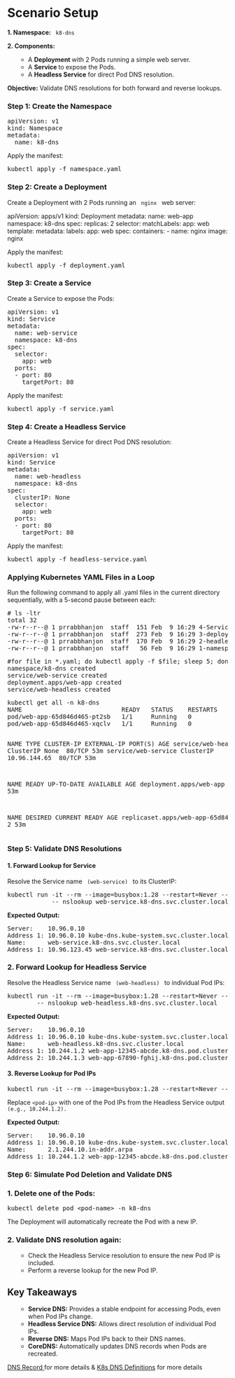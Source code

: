 <!-- This is a heading line -->    
<div class="container">
    <h1>Scenario Setup</h1>
    <p><strong>1. Namespace:</strong> <code style="color : name_color"> k8-dns </code></p>
    <p><strong>2. Components:</strong> </p>
    <ul>
        <ul>
        <li>A <strong>Deployment </strong>with 2 Pods running a simple web server. </li>
        <li>A <strong>Service </strong>to expose the Pods.</li>
        <li>A <strong>Headless Service</strong> for direct Pod DNS resolution. </li>
        </ul>
    </ul>
    <p><strong>Objective:</strong> Validate DNS resolutions for both forward and reverse lookups.</p
</div>
<!-- This is a heading line -->  
    <div class="step">
        <h3>Step 1: Create the Namespace</h3>
        <pre lang="java">
apiVersion: v1
kind: Namespace
metadata:
  name: k8-dns </pre>
        <p>Apply the manifest:</p>
        <pre lang="java" class="command">kubectl apply -f namespace.yaml</pre>
    </div>
<!-- This is a heading line -->  
<div class="step">
        <h3> Step 2: Create a Deployment </h3>
        <p>Create a Deployment with 2 Pods running an <code style="color : name_color"> nginx </code> web server: </p>
 </div>
 <div class="step>
       <pre lang="java">
apiVersion: apps/v1
kind: Deployment
metadata:
  name: web-app
  namespace: k8-dns
spec:
  replicas: 2
  selector:
    matchLabels:
      app: web
  template:
    metadata:
      labels:
        app: web
    spec:
      containers:
      - name: nginx
        image: nginx</pre>
        <p>Apply the manifest:</p>
        <pre lang="java" class="command">kubectl apply -f deployment.yaml</pre>
    </div>
<!-- This is a heading line -->  
    <div class="step">
        <h3>Step 3: Create a Service</h3>
        <p>Create a Service to expose the Pods:</p>
        <pre lang="java">
apiVersion: v1
kind: Service
metadata:
  name: web-service
  namespace: k8-dns
spec:
  selector:
    app: web
  ports:
  - port: 80
    targetPort: 80</pre>
        <p>Apply the manifest:</p>
        <pre lang="java" class="command">kubectl apply -f service.yaml</pre>
    </div>
<!-- This is a heading line --> 
    <div class="step">
        <h3>Step 4: Create a Headless Service </h3>
        <p>Create a Headless Service for direct Pod DNS resolution:</p> 
        <pre lang="java">
apiVersion: v1
kind: Service
metadata:
  name: web-headless
  namespace: k8-dns
spec:
  clusterIP: None
  selector:
    app: web
  ports:
  - port: 80
    targetPort: 80</pre>
        <p>Apply the manifest:</p>
        <pre lang="java" class="command">kubectl apply -f headless-service.yaml</pre>
    </div>
<!-- This is a heading line -->  
<div>
<h3> Applying Kubernetes YAML Files in a Loop</h3>
<p> Run the following command to apply all .yaml files in the current directory sequentially, with a 5-second pause between each:</p>
    <pre># ls -ltr
total 32
-rw-r--r--@ 1 prrabbhanjon  staff  151 Feb  9 16:29 4-Service.yaml
-rw-r--r--@ 1 prrabbhanjon  staff  273 Feb  9 16:29 3-deployment.yaml
-rw-r--r--@ 1 prrabbhanjon  staff  170 Feb  9 16:29 2-headless-service.yaml
-rw-r--r--@ 1 prrabbhanjon  staff   56 Feb  9 16:29 1-namespace.yaml</pre>
<pre class="command">
#for file in *.yaml; do kubectl apply -f $file; sleep 5; done  
namespace/k8-dns created
service/web-service created
deployment.apps/web-app created
service/web-headless created</pre></div>

<!-- This is a heading line --> 

<div class="step">     
        <pre class="command">kubectl get all -n k8-dns 
NAME                           READY   STATUS    RESTARTS   AGE
pod/web-app-65d846d465-pt2sb   1/1     Running   0          53m
pod/web-app-65d846d465-xqclv   1/1     Running   0          53m

NAME                   TYPE        CLUSTER-IP     EXTERNAL-IP   PORT(S)   AGE
service/web-headless   ClusterIP   None           <none>        80/TCP    53m
service/web-service    ClusterIP   10.96.144.65   <none>        80/TCP    53m

NAME                      READY   UP-TO-DATE   AVAILABLE   AGE
deployment.apps/web-app   2/2     2            2           53m

NAME                                 DESIRED   CURRENT   READY   AGE
replicaset.apps/web-app-65d846d465   2         2         2       53m
        </pre>
</div>
<!-- This is a heading line -->  
    <div class="step">
        <h3>Step 5: Validate DNS Resolutions</h3>
        <h4>1. Forward Lookup for Service</h4>
        <p>Resolve the Service name <code style="color : name_color"> (web-service) </code> to its ClusterIP:</p>
        <pre lang="java" class="command">kubectl run -it --rm --image=busybox:1.28 --restart=Never --namespace=k8-dns dns-test \
            -- nslookup web-service.k8-dns.svc.cluster.local</pre>
        <p><strong>Expected Output:</strong></p> 
        <pre>
Server:    10.96.0.10
Address 1: 10.96.0.10 kube-dns.kube-system.svc.cluster.local
Name:      web-service.k8-dns.svc.cluster.local
Address 1: 10.96.123.45 web-service.k8-dns.svc.cluster.local</pre>
</div>
<!-- This is a heading line -->  
  <div class="step">     
        <h3> 2. Forward Lookup for Headless Service </h3>
  <p> Resolve the Headless Service name <code style="color : name_color"> (web-headless) </code> to individual Pod IPs: </p>
        <pre class="command">kubectl run -it --rm --image=busybox:1.28 --restart=Never --namespace=k8-dns dns-test \
        -- nslookup web-headless.k8-dns.svc.cluster.local</pre>
        <p><strong>Expected Output:</strong></p>  
        <pre>Server:    10.96.0.10
Address 1: 10.96.0.10 kube-dns.kube-system.svc.cluster.local
Name:      web-headless.k8-dns.svc.cluster.local
Address 1: 10.244.1.2 web-app-12345-abcde.k8-dns.pod.cluster.local
Address 2: 10.244.1.3 web-app-67890-fghij.k8-dns.pod.cluster.local </pre>
  </div> 
  <!-- This is a heading line -->
    <div class="step"> 
          <h4>3. Reverse Lookup for Pod IPs</h4>
        <pre class="command">kubectl run -it --rm --image=busybox:1.28 --restart=Never --namespace=k8-dns dns-test -- nslookup &lt;pod-ip&gt;</pre>
        <p>Replace <code>&lt;pod-ip&gt;</code> with one of the Pod IPs from the Headless Service output <code style="color : name_color"> (e.g., 10.244.1.2). </code></p>
        <p><strong>Expected Output:</strong></p>
        <pre>
Server:    10.96.0.10
Address 1: 10.96.0.10 kube-dns.kube-system.svc.cluster.local
Name:      2.1.244.10.in-addr.arpa
Address 1: 10.244.1.2 web-app-12345-abcde.k8-dns.pod.cluster.local</pre>
    </div>
<!-- This is a heading line -->  
    <div class="step">
        <h3>Step 6: Simulate Pod Deletion and Validate DNS</h3>
        <h3>1. Delete one of the Pods:</h3>
        <pre lang="java" class="command">kubectl delete pod &lt;pod-name&gt; -n k8-dns</pre>
            <p>The Deployment will automatically recreate the Pod with a new IP.</p>
         <h3>2. Validate DNS resolution again:</h3>
        <ul> 
            <ul>
                <li>Check the Headless Service resolution to ensure the new Pod IP is included.</li>
                <li>Perform a reverse lookup for the new Pod IP.</li>
            </ul>
        </ul>
    </div>
<!-- This is a heading line -->  
<div class="step"> 
    <h2>Key Takeaways</h2>
    <ul>
        <ul>
            <li><strong>Service DNS:</strong> Provides a stable endpoint for accessing Pods, even when Pod IPs change.</li>
            <li><strong>Headless Service DNS:</strong> Allows direct resolution of individual Pod IPs.</li>
            <li><strong>Reverse DNS:</strong> Maps Pod IPs back to their DNS names.</li>
            <li><strong>CoreDNS:</strong> Automatically updates DNS records when Pods are recreated.</li>
        </ul>
     </ul>
</div>
<div>
     <a href="https://github.com/kubernetes/dns/blob/master/docs/specification.md" target="_blank">DNS Record </a> for more details &
    <a href="https://github.com/kubernetes/dns" target="_blank">K8s DNS Definitions</a> for more details </div>
